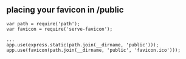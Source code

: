 ## placing your favicon in /public

```
var path = require('path');
var favicon = require('serve-favicon');

...
app.use(express.static(path.join(__dirname, 'public')));
app.use(favicon(path.join(__dirname, 'public', 'favicon.ico')));

```